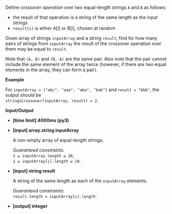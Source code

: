 <div class="markdown"><p>Define <em>crossover operation</em> over two equal-length strings <code>A</code> and <code>B</code> as follows:</p>
<ul>
<li>the result of that operation is a string of the same length as the input strings</li>
<li><code>result[i]</code> is either A[i] or B[i], chosen at random</li>
</ul>
<p>Given array of strings <code>inputArray</code> and a string <code>result</code>, find for how many pairs of strings from <code>inputArray</code> the result of the crossover operation over them may be equal to <code>result</code>.</p>
<p>Note that <code>(A, B)</code> and <code>(B, A)</code> are the same pair. Also note that the pair cannot include the same element of the array twice (however, if there are two equal elements in the array, they can form a pair).</p>
<p><strong>Example</strong></p>
<p>For <code>inputArray = ["abc", "aaa", "aba", "bab"]</code> and <code>result = "bbb"</code>, the output should be<br>
<code>stringsCrossover(inputArray, result) = 2</code>.</p>
<p><strong>Input/Output</strong></p>
<ul>
<li><strong>[time limit] 4000ms (py3)</strong></li>
</ul>
<ul>
<li>
<p><strong>[input] array.string inputArray</strong></p>
<p>A non-empty array of equal-length strings.</p>
<p><em>Guaranteed constraints:</em><br>
<code>2 ≤ inputArray.length ≤ 10</code>,<br>
<code>1 ≤ inputArray[i].length ≤ 10</code>.</p>
</li>
<li>
<p><strong>[input] string result</strong></p>
<p>A string of the same length as each of the <code>inputArray</code> elements.</p>
<p><em>Guaranteed constraints:</em><br>
<code>result.length = inputArray[i].length</code>.</p>
</li>
<li>
<p><strong>[output] integer</strong></p>
</li>
</ul>
</div>